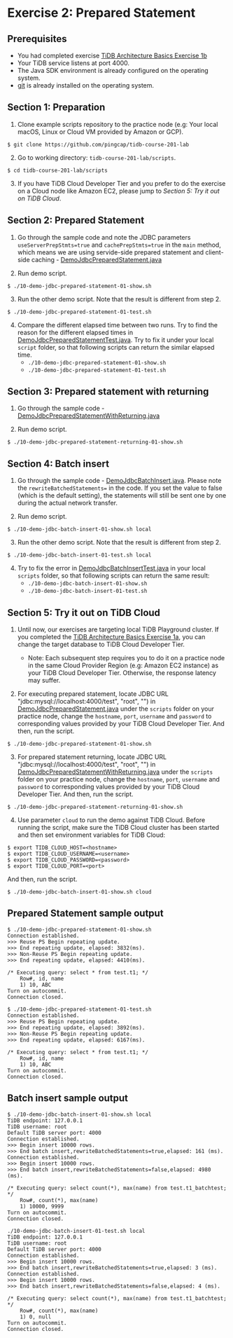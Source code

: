 # Exercise 2: Prepared Statement

## Prerequisites
+ You had completed exercise [TiDB Architecture Basics Exercise 1b](https://eng.edu.pingcap.com/unit/view/id:2467)
+ Your TiDB service listens at port 4000.
+ The Java SDK environment is already configured on the operating system.
+ [git](https://git-scm.com/) is already installed on the operating system.

## Section 1: Preparation
1. Clone example scripts repository to the practice node (e.g: Your local macOS, Linux or Cloud VM provided by Amazon or GCP).
```
$ git clone https://github.com/pingcap/tidb-course-201-lab
```

2. Go to working directory: `tidb-course-201-lab/scripts`.
```
$ cd tidb-course-201-lab/scripts
```

3. If you have TiDB Cloud Developer Tier and you prefer to do the exercise on a Cloud node like Amazon EC2, please jump to *Section 5: Try it out on TiDB Cloud*.


## Section 2: Prepared Statement
1. Go through the sample code and note the JDBC parameters `useServerPrepStmts=true` and `cachePrepStmts=true` in the `main` method, which means we are using servide-side prepared statement and client-side caching - [DemoJdbcPreparedStatement.java](https://github.com/pingcap/tidb-course-201-lab/blob/master/scripts/DemoJdbcPreparedStatement.java)

2. Run demo script.
```
$ ./10-demo-jdbc-prepared-statement-01-show.sh
```

3. Run the other demo script. Note that the result is different from step 2.
```
$ ./10-demo-jdbc-prepared-statement-01-test.sh
```

4. Compare the different elapsed time between two runs. Try to find the reason for the different elapsed times in [DemoJdbcPreparedStatementTest.java](https://github.com/pingcap/tidb-course-201-lab/blob/master/scripts/DemoJdbcPreparedStatementTest.java). Try to fix it under your local `script` folder, so that following scripts can return the similar elapsed time.
	+ `./10-demo-jdbc-prepared-statement-01-show.sh` 
	+ `./10-demo-jdbc-prepared-statement-01-test.sh`	


## Section 3: Prepared statement with returning
1. Go through the sample code - [DemoJdbcPreparedStatementWithReturning.java](https://github.com/pingcap/tidb-course-201-lab/blob/master/scripts/DemoJdbcPreparedStatementWithReturning.java) 

2. Run demo script.
```
$ ./10-demo-jdbc-prepared-statement-returning-01-show.sh
```


## Section 4: Batch insert
1. Go through the sample code - [DemoJdbcBatchInsert.java](https://github.com/pingcap/tidb-course-201-lab/blob/master/scripts/DemoJdbcBatchInsert.java). Please note the `rewriteBatchedStatements=` in the code. If you set the value to false (which is the default setting), the statements will still be sent one by one during the actual network transfer.

2. Run demo script. 
```
$ ./10-demo-jdbc-batch-insert-01-show.sh local
```

3. Run the other demo script. Note that the result is different from step 2.
```
$ ./10-demo-jdbc-batch-insert-01-test.sh local
```

4. Try to fix the error in [DemoJdbcBatchInsertTest.java](https://github.com/pingcap/tidb-course-201-lab/blob/master/scripts/DemoJdbcBatchInsertTest.java) in your local `scripts` folder, so that following scripts can return the same result:
	+ `./10-demo-jdbc-batch-insert-01-show.sh` 
	+ `./10-demo-jdbc-batch-insert-01-test.sh`		

## Section 5: Try it out on TiDB Cloud
1. Until now, our exercises are targeting local TiDB Playground cluster. If you completed the [TiDB Architecture Basics Exercise 1a](https://eng.edu.pingcap.com/unit/view/id:2466), you can change the target database to TiDB Cloud Developer Tier. 
	+ Note: Each subsequent step requires you to do it on a practice node in the same Cloud Provider Region (e.g: Amazon EC2 instance) as your TiDB Cloud Developer Tier. Otherwise, the response latency may suffer. 

2. For executing prepared statement, locate JDBC URL "jdbc:mysql://localhost:4000/test", "root", "") in [DemoJdbcPreparedStatement.java](https://github.com/pingcap/tidb-course-201-lab/blob/master/scripts/DemoJdbcPreparedStatement.java) under the `scripts` folder on your practice node, change the `hostname`, `port`, `username` and `password` to corresponding values provided by your TiDB Cloud Developer Tier. And then, run the script.
```
$ ./10-demo-jdbc-prepared-statement-01-show.sh
```

3. For prepared statement returning, locate JDBC URL "jdbc:mysql://localhost:4000/test", "root", "") in [DemoJdbcPreparedStatementWithReturning.java](https://github.com/pingcap/tidb-course-201-lab/blob/master/scripts/DemoJdbcPreparedStatementWithReturning.java) under the `scripts` folder on your practice node, change the `hostname`, `port`, `username` and `password` to corresponding values provided by your TiDB Cloud Developer Tier. And then, run the script.
```
$ ./10-demo-jdbc-prepared-statement-returning-01-show.sh
```

4. Use parameter `cloud` to run the demo against TiDB Cloud. Before running the script, make sure the TiDB Cloud cluster has been started and then set environment variables for TiDB Cloud:
```
$ export TIDB_CLOUD_HOST=<hostname> 
$ export TIDB_CLOUD_USERNAME=<username> 
$ export TIDB_CLOUD_PASSWORD=<password> 
$ export TIDB_CLOUD_PORT=<port> 
```
And then, run the script.
```
$ ./10-demo-jdbc-batch-insert-01-show.sh cloud
```

## Prepared Statement sample output
```
$ ./10-demo-jdbc-prepared-statement-01-show.sh
Connection established.
>>> Reuse PS Begin repeating update.
>>> End repeating update, elapsed: 3832(ms).
>>> Non-Reuse PS Begin repeating update.
>>> End repeating update, elapsed: 4410(ms).

/* Executing query: select * from test.t1; */
	Row#, id, name
	1) 10, ABC
Turn on autocommit.
Connection closed.
```


```
$ ./10-demo-jdbc-prepared-statement-01-test.sh
Connection established.
>>> Reuse PS Begin repeating update.
>>> End repeating update, elapsed: 3892(ms).
>>> Non-Reuse PS Begin repeating update.
>>> End repeating update, elapsed: 6167(ms).

/* Executing query: select * from test.t1; */
	Row#, id, name
	1) 10, ABC
Turn on autocommit.
Connection closed.
```


## Batch insert sample output
```
$ ./10-demo-jdbc-batch-insert-01-show.sh local
TiDB endpoint: 127.0.0.1
TiDB username: root
Default TiDB server port: 4000
Connection established.
>>> Begin insert 10000 rows.
>>> End batch insert,rewriteBatchedStatements=true,elapsed: 161 (ms).
Connection established.
>>> Begin insert 10000 rows.
>>> End batch insert,rewriteBatchedStatements=false,elapsed: 4980 (ms).

/* Executing query: select count(*), max(name) from test.t1_batchtest; */
	Row#, count(*), max(name)
	1) 10000, 9999
Turn on autocommit.
Connection closed.
```

```
./10-demo-jdbc-batch-insert-01-test.sh local
TiDB endpoint: 127.0.0.1
TiDB username: root
Default TiDB server port: 4000
Connection established.
>>> Begin insert 10000 rows.
>>> End batch insert,rewriteBatchedStatements=true,elapsed: 3 (ms).
Connection established.
>>> Begin insert 10000 rows.
>>> End batch insert,rewriteBatchedStatements=false,elapsed: 4 (ms).

/* Executing query: select count(*), max(name) from test.t1_batchtest; */
	Row#, count(*), max(name)
	1) 0, null
Turn on autocommit.
Connection closed.
```